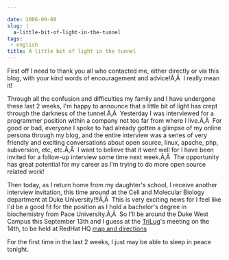 ```yaml
---

date: 2006-09-08
slug: |
  a-little-bit-of-light-in-the-tunnel
tags:
 - english
title: A little bit of light in the tunnel
---
```


First off I need to thank you all who contacted me, either directly or
via this blog, with your kind words of encouragement and advice!Ã‚Â  I
really mean it!

Through all the confusion and difficulties my family and I have
undergone these last 2 weeks, I'm happy to announce that a little bit of
light has crept through the darkness of the tunnel.Ã‚Â  Yesterday I was
interviewed for a programmer position within a company not too far from
where I live.Ã‚Â  For good or bad, everyone I spoke to had already
gotten a glimpse of my online persona through my blog, and the entire
interview was a series of very friendly and exciting conversations about
open source, linux, apache, php, subversion, etc, etc.Ã‚Â  I want to
believe that it went well for I have been invited for a follow-up
interview some time next week.Ã‚Â  The opportunity has great potential
for my career as I'm trying to do more open source related work!

Then today, as I return home from my daughter's school, I receive
another interview invitation, this time around at the Cell and Molecular
Biology department at Duke University!!!Ã‚Â  This is very exciting news
for I feel like I'd be a good fit for the position as I hold a
bachelor's degree in biochemistry from Pace University.Ã‚Â  So I'll be
around the Duke West Campus this September 13th and I guess at the
[TriLug](http://www.trilug.org/)\'s meeting on the 14th, to be held at
RedHat HQ [map and
directions](http://www.redhat.com/about/contact/ww/americas/raleigh.html)

For the first time in the last 2 weeks, I just may be able to sleep in
peace tonight.

